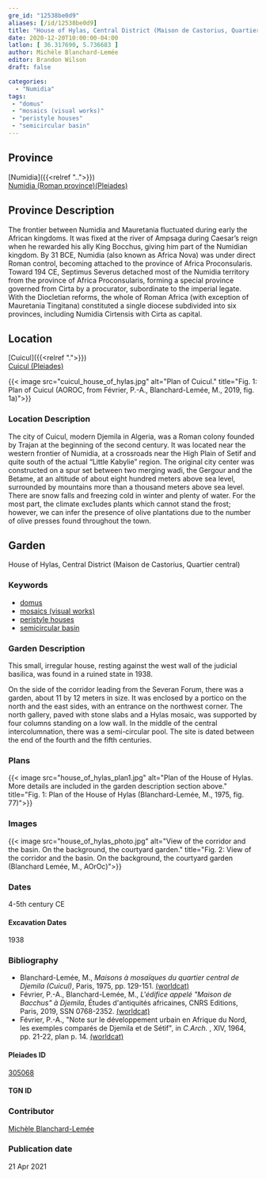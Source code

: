 ```yaml
---
gre_id: "12538be0d9"
aliases: [/id/12538be0d9]
title: "House of Hylas, Central District (Maison de Castorius, Quartier central)"
date: 2020-12-20T10:00:00-04:00
latlon: [ 36.317690, 5.736683 ]
author: Michèle Blanchard-Lemée
editor: Brandon Wilson
draft: false

categories:
  - "Numidia"
tags:
 - "domus"
 - "mosaics (visual works)"
 - "peristyle houses"
 - "semicircular basin"
---
```


## Province

[Numidia]({{<relref "..">}}) \
[Numidia (Roman province)(Pleiades)](https://pleiades.stoa.org/places/981539)

## Province Description

The frontier between Numidia and Mauretania fluctuated during early the African kingdoms. It was fixed at the river of Ampsaga during Caesar’s reign when he rewarded his ally King Bocchus, giving him part of the Numidian kingdom. By 31 BCE, Numidia (also known as Africa Nova) was under direct Roman control, becoming attached to the province of Africa Proconsularis. Toward 194 CE, Septimus Severus detached most of the Numidia territory from the province of Africa Proconsularis, forming a special province governed from Cirta by a procurator, subordinate to the imperial legate. With the Diocletian reforms, the whole of Roman Africa (with exception of Mauretania Tingitana) constituted a single diocese subdivided into six provinces, including Numidia Cirtensis with Cirta as capital.

## Location

[Cuicul]({{<relref ".">}}) \
[Cuicul (Pleiades)](https://pleiades.stoa.org/places/305068)


{{< image src="cuicul_house_of_hylas.jpg" alt="Plan of Cuicul." title="Fig. 1: Plan of Cuicul (AOROC, from Février, P.-A., Blanchard-Lemée, M., 2019, fig. 1a)">}}

### Location Description

The city of Cuicul, modern Djemila in Algeria, was a Roman colony founded by Trajan at the beginning of the second century. It was located near the western frontier of Numidia, at a crossroads near the High Plain of Setif and quite south of the actual “Little Kabylie” region. The original city center was constructed on a spur set between two merging wadi, the Gergour and the Betame, at an altitude of about eight hundred meters above sea level, surrounded by mountains more than a thousand meters above sea level. There are snow falls and freezing cold in winter and plenty of water. For the most part, the climate exc1udes plants which cannot stand the frost; however, we can infer the presence of olive plantations due to the number of olive presses found throughout the town.

<!--## Sublocation-->

<!--### Sublocation Description-->

## Garden

House of Hylas, Central District (Maison de Castorius, Quartier central)

### Keywords

- [domus](http://vocab.getty.edu/page/aat/300005506)
- [mosaics (visual works)](http://vocab.getty.edu/page/aat/300015342)
- [peristyle houses](http://vocab.getty.edu/page/aat/300005452)
- [semicircular basin](#)

### Garden Description

This small, irregular house, resting against the west wall of the judicial basilica, was found in a ruined state in 1938.

On the side of the corridor leading from the Severan Forum, there was a garden, about 11 by 12 meters in size. It was enclosed by a portico on the north and the east sides, with an entrance on the northwest corner. The north gallery, paved with stone slabs and a Hylas mosaic, was supported by four columns standing on a low wall. In the middle of the central intercolumnation, there was a semi-circular pool. The site is dated between the end of the fourth and the fifth centuries.

### Plans

{{< image src="house_of_hylas_plan1.jpg" alt="Plan of the House of Hylas. More details are included in the garden description section above." title="Fig. 1: Plan of the House of Hylas (Blanchard-Lemée, M., 1975, fig. 77)">}}


### Images

{{< image src="house_of_hylas_photo.jpg" alt="View of the corridor and the basin. On the background, the courtyard garden." title="Fig. 2: View of the corridor and the basin. On the background, the courtyard garden (Blanchard Lemée, M.,  AOrOc)">}}

### Dates

4-5th century CE

#### Excavation Dates

1938

### Bibliography
*  Blanchard-Lemée, M., *Maisons à mosaïques du quartier central de Djemila (Cuicul)*, Paris, 1975, pp. 129-151. [(worldcat)](http://www.worldcat.org/oclc/461390883)
*  Février, P.-A., Blanchard-Lemée, M., *L'édifice appelé "Maison de Bacchus" à Djemila*, Études d'antiquités africaines, CNRS Editions, Paris, 2019, SSN 0768-2352. [(worldcat)](http://www.worldcat.org/oclc/1090653355)
*  Février, P.-A., "Note sur le développement urbain en Afrique du Nord, les exemples comparés de Djemila et de Sétif", in  *C.Arch.* , XIV, 1964, pp. 21-22, plan p. 14. [(worldcat)](http://www.worldcat.org/oclc/758540114)

#### Pleiades ID
[305068](https://pleiades.stoa.org/places/305068)
#### TGN ID

### Contributor

[Michèle Blanchard-Lemée](https://www.persee.fr/authority/396899)

### Publication date
21 Apr 2021
<!--07 July 2020-->

<!--### Related articles-->

<!-- Links to other related articles. Leave blank for now -->
